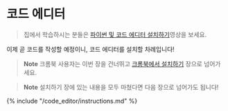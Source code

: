 # 코드 에디터

> 집에서 학습하시는 분들은 [파이썬 및 코드 에디터 설치하기](https://www.youtube.com/watch?v=pVTaqzKZCdA&amp;t=4m43s)영상을 보세요.

이제 곧 코드를 작성할 예정이니, 코드 에디터를 설치할 차례입니다!

> **Note** 크롬북 사용자는 이번 장을 건너뛰고 [크롬북에서 설치하기](../chromebook_setup/README.md) 장으로 넘어가세요.

> **Note** 설치하기 장에 있는 내용을 모두 마쳤다면 다음 장으로 넘어가도 됩니다!

{% include "/code_editor/instructions.md" %}
